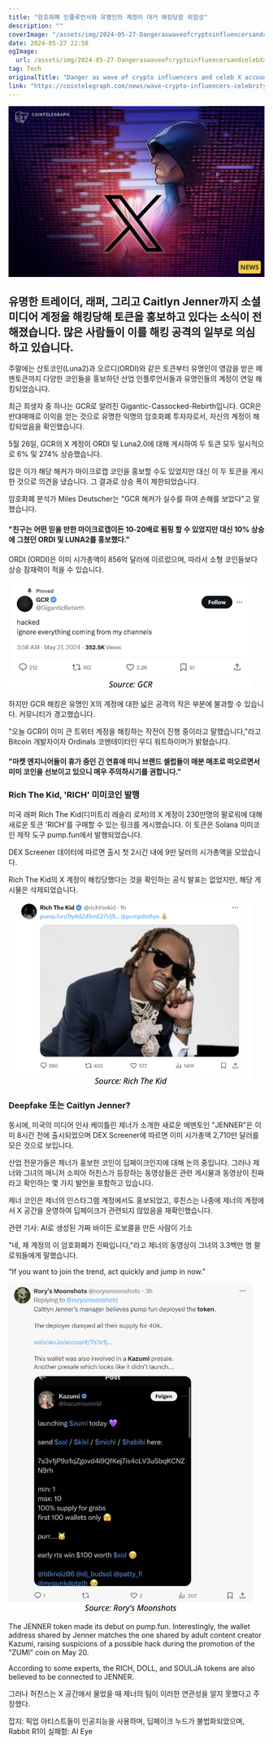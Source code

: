 ```yaml
---
title: "암호화폐 인플루언서와 유명인의 계정이 대거 해킹당함 위험성"
description: ""
coverImage: "/assets/img/2024-05-27-DangeraswaveofcryptoinfluencersandcelebXaccountsarehacked_thumbnail.png"
date: 2024-05-27 22:58
ogImage: 
  url: /assets/img/2024-05-27-DangeraswaveofcryptoinfluencersandcelebXaccountsarehacked_thumbnail.png
tag: Tech
originalTitle: "Danger as wave of crypto influencers and celeb X accounts are hacked"
link: "https://cointelegraph.com/news/wave-crypto-influencers-celebrity-x-accounts-caitlyn-jenner-hacked"
---
```



![Thumbnail](/assets/img/2024-05-27-DangeraswaveofcryptoinfluencersandcelebXaccountsarehacked_thumbnail.png)

## 유명한 트레이더, 래퍼, 그리고 Caitlyn Jenner까지 소셜 미디어 계정을 해킹당해 토큰을 홍보하고 있다는 소식이 전해졌습니다. 많은 사람들이 이를 해킹 공격의 일부로 의심하고 있습니다.

주말에는 산토코인(Luna2)과 오르디(ORDI)와 같은 토큰부터 유명인이 영감을 받은 메멘토큰까지 다양한 코인들을 홍보하던 산업 인플루언서들과 유명인들의 계정이 연일 해킹되었습니다.

최근 희생자 중 하나는 GCR로 알려진 Gigantic-Cassocked-Rebirth입니다. GCR은 반대매매로 이익을 얻는 것으로 유명한 익명의 암호화폐 투자자로서, 자신의 계정이 해킹되었음을 확인했습니다.

<div class="content-ad"></div>

5월 26일, GCR의 X 계정이 ORDI 및 Luna2.0에 대해 게시하여 두 토큰 모두 일시적으로 6% 및 274% 상승했습니다.

많은 이가 해당 해커가 마이크로캡 코인을 홍보할 수도 있었지만 대신 이 두 토큰을 게시한 것으로 의견을 냈습니다. 그 결과로 상승 폭이 제한되었습니다.

암호화폐 분석가 Miles Deutscher는 "GCR 해커가 실수를 하여 손해를 보았다"고 말했습니다.

#### "친구는 어떤 믿을 만한 마이크로캡이든 10-20배로 펌핑 할 수 있었지만 대신 10% 상승에 그쳤던 ORDI 및 LUNA2를 홍보했다."

<div class="content-ad"></div>

ORDI (ORDI)은 이미 시가총액이 856억 달러에 이르렀으며, 따라서 소형 코인들보다 상승 잠재력이 적을 수 있습니다.

![image](/assets/img/2024-05-27-DangeraswaveofcryptoinfluencersandcelebXaccountsarehacked_0.png)

하지만 GCR 해킹은 유명인 X의 계정에 대한 넓은 공격의 작은 부분에 불과할 수 있습니다. 커뮤니티가 경고했습니다.

"오늘 GCR이 이미 큰 트위터 계정을 해킹하는 작전이 진행 중이라고 말했습니다,"라고 Bitcoin 개발자이자 Ordinals 코멘테이터인 우디 워트하이머가 밝혔습니다.

<div class="content-ad"></div>

#### "마켓 엔지니어들이 휴가 중인 긴 연휴에 미니 브랜드 셀럽들이 매분 매초로 떠오르면서 미미 코인을 선보이고 있으니 매우 주의하시기를 권합니다."

### Rich The Kid, 'RICH' 미미코인 발행

미국 래퍼 Rich The Kid(디미트리 레슬리 로저)의 X 계정이 230만명의 팔로워에 대해 새로운 토큰 'RICH'를 구매할 수 있는 링크를 게시했습니다. 이 토큰은 Solana 미미코인 제작 도구 pump.fun에서 발행되었습니다.

DEX Screener 데이터에 따르면 출시 첫 2시간 내에 9만 달러의 시가총액을 모았습니다.

<div class="content-ad"></div>

Rich The Kid의 X 계정이 해킹당했다는 것을 확인하는 공식 발표는 없었지만, 해당 게시물은 삭제되었습니다.

![Image](/assets/img/2024-05-27-DangeraswaveofcryptoinfluencersandcelebXaccountsarehacked_1.png)

### Deepfake 또는 Caitlyn Jenner?

동시에, 미국의 미디어 인사 케이틀린 제너가 소개한 새로운 메멘토인 "JENNER"은 이미 8시간 전에 출시되었으며 DEX Screener에 따르면 이미 시가총액 2,710만 달러를 모은 것으로 보입니다.

<div class="content-ad"></div>

산업 전문가들은 제너가 홍보한 코인이 딥페이크인지에 대해 논의 중입니다. 그러나 제너와 그녀의 매니저 소피아 허친스가 등장하는 동영상들은 관련 게시물과 동영상이 진짜라고 확인하는 몇 가지 발언을 포함하고 있습니다.

제너 코인은 제너의 인스타그램 계정에서도 홍보되었고, 후친스는 나중에 제너의 계정에서 X 공간을 운영하여 딥페이크가 관련되지 않았음을 재확인했습니다.

관련 기사: AI로 생성된 가짜 바이든 로보콜을 만든 사람이 기소

"네, 제 계정의 이 암호화폐가 진짜입니다,"라고 제너의 동영상이 그녀의 3.3백만 명 팔로워들에게 말했습니다.

<div class="content-ad"></div>

"If you want to join the trend, act quickly and jump in now."

![image](/assets/img/2024-05-27-DangeraswaveofcryptoinfluencersandcelebXaccountsarehacked_2.png)

The JENNER token made its debut on pump.fun. Interestingly, the wallet address shared by Jenner matches the one shared by adult content creator Kazumi, raising suspicions of a possible hack during the promotion of the "ZUMI" coin on May 20.

According to some experts, the RICH, DOLL, and SOULJA tokens are also believed to be connected to JENNER.

<div class="content-ad"></div>

그러나 허친스는 X 공간에서 물었을 때 제너의 팀이 이러한 연관성을 알지 못했다고 주장했다.

잡지: 픽업 아티스트들이 인공지능을 사용하며, 딥페이크 누드가 불법화되었으며, Rabbit R1이 실패함: AI Eye